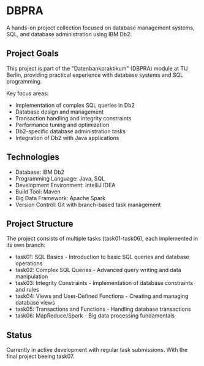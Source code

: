 # DBPRA 
A hands-on project collection focused on database management systems, SQL, and database administration using IBM Db2.

## Project Goals 
This project is part of the "Datenbankpraktikum" (DBPRA) module at TU Berlin, providing practical experience with database systems and SQL programming.

Key focus areas:
- Implementation of complex SQL queries in Db2
- Database design and management
- Transaction handling and integrity constraints
- Performance tuning and optimization
- Db2-specific database administration tasks
- Integration of Db2 with Java applications

## Technologies
- Database: IBM Db2
- Programming Language: Java, SQL 
- Development Environment: IntelliJ IDEA
- Build Tool: Maven
- Big Data Framework: Apache Spark
- Version Control: Git with branch-based task management

## Project Structure
The project consists of multiple tasks (task01-task06), each implemented in its own branch:

* task01: SQL Basics - Introduction to basic SQL queries and database operations
* task02: Complex SQL Queries - Advanced query writing and data manipulation
* task03: Integrity Constraints - Implementation of database constraints and rules
* task04: Views and User-Defined Functions - Creating and managing database views
* task05: Transactions and Functions - Handling database transactions
* task06: MapReduce/Spark - Big data processing fundamentals

## Status 
Currently in active development with regular task submissions. 
With the final project beeing task07. 
